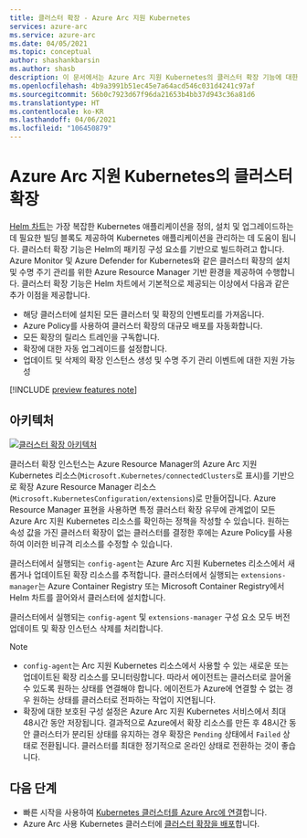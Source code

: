 ```yaml
---
title: 클러스터 확장 - Azure Arc 지원 Kubernetes
services: azure-arc
ms.service: azure-arc
ms.date: 04/05/2021
ms.topic: conceptual
author: shashankbarsin
ms.author: shasb
description: 이 문서에서는 Azure Arc 지원 Kubernetes의 클러스터 확장 기능에 대한 개념적 개요를 제공합니다.
ms.openlocfilehash: 4b9a3991b51ec45e7a64acd546c031d4241c97af
ms.sourcegitcommit: 56b0c7923d67f96da21653b4bb37d943c36a81d6
ms.translationtype: HT
ms.contentlocale: ko-KR
ms.lasthandoff: 04/06/2021
ms.locfileid: "106450879"
---
```

# <a name="cluster-extensions-on-azure-arc-enabled-kubernetes"></a>Azure Arc 지원 Kubernetes의 클러스터 확장

[Helm 차트](https://helm.sh/)는 가장 복잡한 Kubernetes 애플리케이션을 정의, 설치 및 업그레이드하는 데 필요한 빌딩 블록도 제공하여 Kubernetes 애플리케이션을 관리하는 데 도움이 됩니다. 클러스터 확장 기능은 Helm의 패키징 구성 요소를 기반으로 빌드하려고 합니다. Azure Monitor 및 Azure Defender for Kubernetes와 같은 클러스터 확장의 설치 및 수명 주기 관리를 위한 Azure Resource Manager 기반 환경을 제공하여 수행합니다. 클러스터 확장 기능은 Helm 차트에서 기본적으로 제공되는 이상에서 다음과 같은 추가 이점을 제공합니다.

- 해당 클러스터에 설치된 모든 클러스터 및 확장의 인벤토리를 가져옵니다.
- Azure Policy를 사용하여 클러스터 확장의 대규모 배포를 자동화합니다.
- 모든 확장의 릴리스 트레인을 구독합니다.
- 확장에 대한 자동 업그레이드를 설정합니다.
- 업데이트 및 삭제의 확장 인스턴스 생성 및 수명 주기 관리 이벤트에 대한 지원 가능성

[!INCLUDE [preview features note](./includes/preview/preview-callout.md)]

## <a name="architecture"></a>아키텍처

[ ![클러스터 확장 아키텍처](./media/conceptual-extensions.png) ](./media/conceptual-extensions.png#lightbox)

클러스터 확장 인스턴스는 Azure Resource Manager의 Azure Arc 지원 Kubernetes 리소스(`Microsoft.Kubernetes/connectedClusters`로 표시)를 기반으로 확장 Azure Resource Manager 리소스(`Microsoft.KubernetesConfiguration/extensions`)로 만들어집니다. Azure Resource Manager 표현을 사용하면 특정 클러스터 확장 유무에 관계없이 모든 Azure Arc 지원 Kubernetes 리소스를 확인하는 정책을 작성할 수 있습니다. 원하는 속성 값을 가진 클러스터 확장이 없는 클러스터를 결정한 후에는 Azure Policy를 사용하여 이러한 비규격 리소스를 수정할 수 있습니다.

클러스터에서 실행되는 `config-agent`는 Azure Arc 지원 Kubernetes 리소스에서 새롭거나 업데이트된 확장 리소스를 추적합니다. 클러스터에서 실행되는 `extensions-manager`는 Azure Container Registry 또는 Microsoft Container Registry에서 Helm 차트를 끌어와서 클러스터에 설치합니다. 

클러스터에서 실행되는 `config-agent` 및 `extensions-manager` 구성 요소 모두 버전 업데이트 및 확장 인스턴스 삭제를 처리합니다.

> [!NOTE]
> * `config-agent`는 Arc 지원 Kubernetes 리소스에서 사용할 수 있는 새로운 또는 업데이트된 확장 리소스를 모니터링합니다. 따라서 에이전트는 클러스터로 끌어올 수 있도록 원하는 상태를 연결해야 합니다. 에이전트가 Azure에 연결할 수 없는 경우 원하는 상태를 클러스터로 전파하는 작업이 지연됩니다.
> * 확장에 대한 보호된 구성 설정은 Azure Arc 지원 Kubernetes 서비스에서 최대 48시간 동안 저장됩니다. 결과적으로 Azure에서 확장 리소스를 만든 후 48시간 동안 클러스터가 분리된 상태를 유지하는 경우 확장은 `Pending` 상태에서 `Failed` 상태로 전환됩니다. 클러스터를 최대한 정기적으로 온라인 상태로 전환하는 것이 좋습니다.

## <a name="next-steps"></a>다음 단계

* 빠른 시작을 사용하여 [Kubernetes 클러스터를 Azure Arc에 연결](./quickstart-connect-cluster.md)합니다.
* Azure Arc 사용 Kubernetes 클러스터에 [클러스터 확장을 배포](./extensions.md)합니다.